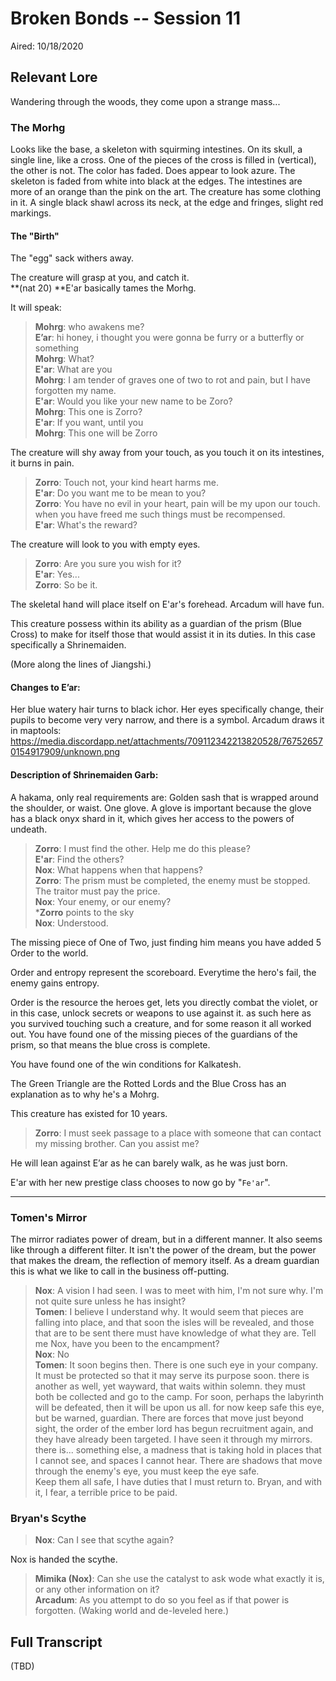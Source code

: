 # Broken Bonds -- Session 11

Aired: 10/18/2020

## Relevant Lore

Wandering through the woods, they come upon a strange mass...

### The Morhg

Looks like the base, a skeleton with squirming intestines. On its skull, a single line, like a cross. One of the pieces of the cross is filled in (vertical), the other is not. The color has faded. Does appear to look azure. The skeleton is faded from white into black at the edges. The intestines are more of an orange than the pink on the art. The creature has some clothing in it. A single black shawl across its neck, at the edge and fringes, slight red markings.

#### The "Birth"

The "egg" sack withers away.

The creature will grasp at you, and catch it.<br>
**(nat 20) **E'ar basically tames the Morhg.

It will speak:

> **Mohrg**: who awakens me?<br>
**E’ar**: hi honey, i thought you were gonna be furry or a butterfly or something<br>
**Mohrg**: What?<br>
**E'ar**: What are you<br>
**Mohrg**: I am tender of graves one of two to rot and pain, but I have forgotten my name.<br>
**E'ar**: Would you like your new name to be Zoro?<br>
**Mohrg**: This one is Zorro?<br>
**E'ar**: If you want, until you<br>
**Mohrg**: This one will be Zorro<br>

The creature will shy away from your touch, as you touch it on its intestines, it burns in pain.

>**Zorro**: Touch not, your kind heart harms me.<br>
**E'ar**: Do you want me to be mean to you?<br>
**Zorro**: You have no evil in your heart, pain will be my upon our touch. when you have freed me such things must be recompensed.<br>
**E'ar**: What's the reward?<br>

The creature will look to you with empty eyes.

>**Zorro**: Are you sure you wish for it?<br>
**E'ar**: Yes...<br>
**Zorro**: So be it.<br>

The skeletal hand will place itself on E'ar's forehead. Arcadum will have fun.

This creature possess within its ability as a guardian of the prism (Blue Cross) to make for itself those that would assist it in its duties. In this case specifically a Shrinemaiden.

(More along the lines of Jiangshi.)

#### Changes to E’ar:
Her blue watery hair turns to black ichor. Her eyes specifically change, their pupils to become very very narrow, and there is a symbol. Arcadum draws it in maptools:
https://media.discordapp.net/attachments/709112342213820528/767526570154917909/unknown.png 

#### Description of Shrinemaiden Garb:
A hakama, only real requirements are: Golden sash that is wrapped around the shoulder, or waist. One glove. A glove is important because the glove has a black onyx shard in it, which gives her access to the powers of undeath.

>**Zorro**: I must find the other. Help me do this please?<br>
**E'ar**: Find the others?<br>
**Nox**: What happens when that happens?<br>
**Zorro**: The prism must be completed, the enemy must be stopped. The traitor must pay the price.<br>
**Nox**: Your enemy, or our enemy?<br>
***Zorro** points to the sky<br>
**Nox**: Understood.<br>

The missing piece of One of Two, just finding him means you have added 5 Order to the world.

Order and entropy represent the scoreboard. Everytime the hero's fail, the enemy gains entropy.

Order is the resource the heroes get, lets you directly combat the violet, or in this case, unlock secrets or weapons to use against it. as such here as you survived touching such a creature, and for some reason it all worked out. You have found one of the missing pieces of the guardians of the prism, so that means the blue cross is complete.

You have found one of the win conditions for Kalkatesh.

The Green Triangle are the Rotted Lords and the Blue Cross has an explanation as to why he's a Mohrg.

This creature has existed for 10 years.

>**Zorro**: I must seek passage to a place with someone that can contact my missing brother. Can you assist me?

He will lean against E’ar as he can barely walk, as he was just born.

E'ar with her new prestige class chooses to now go by "`Fe'ar`".

---

### Tomen's Mirror
The mirror radiates power of dream, but in a different manner. It also seems like through a different filter. It isn't the power of the dream, but the power that makes the dream, the reflection of memory itself. As a dream guardian this is what we like to call in the business off-putting.


>**Nox**: A vision I had seen. I was to meet with him, I'm not sure why. I'm not quite sure unless he has insight?<br>
**Tomen**: I believe I understand why. It would seem that pieces are falling into place, and that soon the isles will be revealed, and those that are to be sent there must have knowledge of what they are. Tell me Nox, have you been to the encampment?<br>
**Nox**: No<br>
**Tomen**: It soon begins then. There is one such eye in your company. It must be protected so that it may serve its purpose soon. there is another as well, yet wayward, that waits within solemn. they must both be collected and go to the camp. For soon, perhaps the labyrinth will be defeated, then it will be upon us all. for now keep safe this eye, but be warned, guardian. There are forces that move just beyond sight, the order of the ember lord has begun recruitment again, and they have already been targeted. I have seen it through my mirrors. there is... something else, a madness that is taking hold in places that I cannot see, and spaces I cannot hear. There are shadows that move through the enemy's eye, you must keep the eye safe.<br>
Keep them all safe, I have duties that I must return to. Bryan, and with it, I fear, a terrible price to be paid.<br>

### Bryan's Scythe

>**Nox**: Can I see that scythe again?

Nox is handed the scythe.

>**Mimika (Nox)**: Can she use the catalyst to ask wode what exactly it is, or any other information on it?<br>
> **Arcadum**: As you attempt to do so you feel as if that power is forgotten. (Waking world and de-leveled here.)


## Full Transcript

(TBD)
